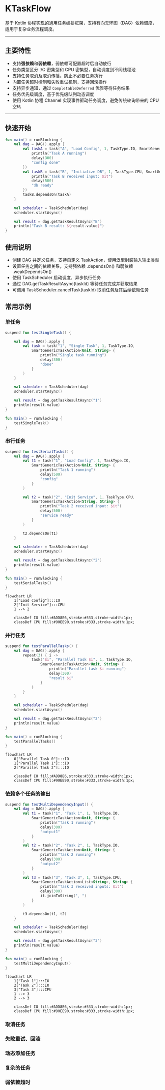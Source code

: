 # KTaskFlow

基于 Kotlin 协程实现的通用任务编排框架，支持有向无环图（DAG）依赖调度，适用于复杂业务流程调度。

---

## 主要特性

- 支持**强依赖**和**弱依赖**，弱依赖可配置超时后自动放行
- 任务类型区分 I/O 密集型和 CPU 密集型，自动调度到不同线程池
- 支持任务取消及取消传播，防止不必要任务执行
- 内置任务超时控制和失败重试机制，支持回滚操作
- 支持异步通知，通过 `CompletableDeferred` 优雅等待任务结果
- 任务优先级调度，基于优先级队列动态调度
- 使用 Kotlin 协程 Channel 实现事件驱动任务调度，避免传统轮询带来的 CPU 空转

---

## 快速开始

```kotlin
fun main() = runBlocking {
    val dag = DAG().apply {
        val taskA = task("A", "Load Config", 1, TaskType.IO, SmartGenericTaskAction<Unit, String> {
            println("Task A running")
            delay(300)
            "config done"
        })
        val taskB = task("B", "Initialize DB", 1, TaskType.CPU, SmartGenericTaskAction<String, String> {
            println("Task B received input: $it")
            delay(500)
            "db ready"
        })
        taskB.dependsOn(taskA)
    }

    val scheduler = TaskScheduler(dag)
    scheduler.startAsync()

    val result = dag.getTaskResultAsync("B")
    println("Task B result: ${result.value}")
}
```

## 使用说明
* 创建 DAG 并定义任务，支持自定义 TaskAction，使用泛型封装输入输出类型
* 设置任务之间的依赖关系，支持强依赖 .dependsOn() 和弱依赖 .weakDependsOn()
* 使用 TaskScheduler 启动调度，异步执行任务
* 通过 DAG.getTaskResultAsync(taskId) 等待任务完成并获取结果
* 可调用 TaskScheduler.cancelTask(taskId) 取消任务及其后续依赖任务


## 常用示例

### 单任务

```kotlin
suspend fun testSingleTask() {

    val dag = DAG().apply {
        val task = task("1", "Single Task", 1, TaskType.IO,
            SmartGenericTaskAction<Unit, String> {
                println("Single task running")
                delay(300)
                "done"
            }
        )
    }

    val scheduler = TaskScheduler(dag)
    scheduler.startAsync()

    val result = dag.getTaskResultAsync("1")
    println(result.value)
}

fun main() = runBlocking {
    testSingleTask()
}
```

### 串行任务

```kotlin
suspend fun testSerialTasks() {
    val dag = DAG().apply {
        val t1 = task("1", "Load Config", 1, TaskType.IO,
            SmartGenericTaskAction<Unit, String> {
                println("Task 1 running")
                delay(500)
                "config"
            }
        )

        val t2 = task("2", "Init Service", 1, TaskType.CPU,
            SmartGenericTaskAction<String, String> {
                println("Task 2 received input: $it")
                delay(500)
                "service ready"
            }
        )

        t2.dependsOn(t1)
    }

    val scheduler = TaskScheduler(dag)
    scheduler.startAsync()

    val result = dag.getTaskResultAsync("2")
    println(result.value)
}

fun main() = runBlocking {
    testSerialTasks()
}
```

```mermaid
flowchart LR
    1["Load Config"]:::IO
    2["Init Service"]:::CPU
    1 --> 2

    classDef IO fill:#ADD8E6,stroke:#333,stroke-width:1px;
    classDef CPU fill:#90EE90,stroke:#333,stroke-width:1px;
```

### 并行任务

```kotlin
suspend fun testParallelTasks() {
    val dag = DAG().apply {
        repeat(3) { i ->
            task("$i", "Parallel Task $i", 1, TaskType.IO,
                SmartGenericTaskAction<Unit, String> {
                    println("Parallel task $i running")
                    delay(300)
                    "result $i"
                }
            )
        }
    }

    val scheduler = TaskScheduler(dag)
    scheduler.startAsync()

    val result = dag.getTaskResultAsync("2")
    println(result.value)
}

fun main() = runBlocking {
    testParallelTasks()
}
```

```mermaid
flowchart LR
    0["Parallel Task 0"]:::IO
    1["Parallel Task 1"]:::IO
    2["Parallel Task 2"]:::IO

    classDef IO fill:#ADD8E6,stroke:#333,stroke-width:1px;
    classDef CPU fill:#90EE90,stroke:#333,stroke-width:1px;
```

### 依赖多个任务的输出

```kotlin
suspend fun testMultiDependencyInput() {
    val dag = DAG().apply {
        val t1 = task("1", "Task 1", 1, TaskType.IO,
            SmartGenericTaskAction<Unit, String> {
                println("Task 1 running")
                delay(300)
                "output1"
            }
        )
        val t2 = task("2", "Task 2", 1, TaskType.IO,
            SmartGenericTaskAction<Unit, String> {
                println("Task 2 running")
                delay(300)
                "output2"
            }
        )
        val t3 = task("3", "Task 3", 1, TaskType.CPU,
            SmartGenericTaskAction<List<String>, String> {
                println("Task 3 received inputs: $it")
                delay(300)
                it.joinToString(", ")
            }
        )

        t3.dependsOn(t1, t2)
    }

    val scheduler = TaskScheduler(dag)
    scheduler.startAsync()

    val result = dag.getTaskResultAsync("3")
    println(result.value)
}

fun main() = runBlocking {
    testMultiDependencyInput()
}
```

```mermaid
flowchart LR
    1["Task 1"]:::IO
    2["Task 2"]:::IO
    3["Task 3"]:::CPU
    1 --> 3
    2 --> 3

    classDef IO fill:#ADD8E6,stroke:#333,stroke-width:1px;
    classDef CPU fill:#90EE90,stroke:#333,stroke-width:1px;
```

### 取消任务

### 失败重试、回滚

### 动态添加任务

### 复杂的任务

### 弱依赖超时